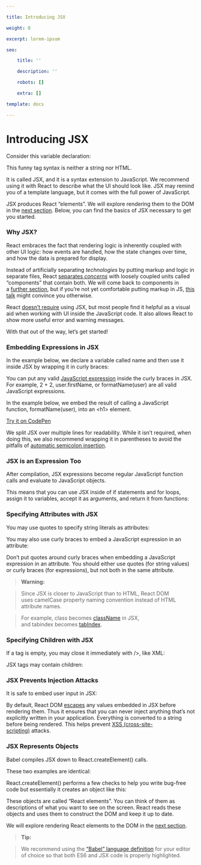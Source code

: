 ```yaml
---

title: Introducing JSX

weight: 0

excerpt: lorem-ipsum

seo:

    title: ''

    description: ''

    robots: []

    extra: []

template: docs

---
```




# Introducing JSX&#xA;&#xA;



Consider this variable declaration:



This funny tag syntax is neither a string nor HTML.



It is called JSX, and it is a syntax extension to JavaScript. We recommend using it with React to describe what the UI should look like. JSX may remind you of a template language, but it comes with the full power of JavaScript.



JSX produces React “elements”. We will explore rendering them to the DOM in the [next section](https://reactjs.org/docs/rendering-elements.html). Below, you can find the basics of JSX necessary to get you started.



### Why JSX?



React embraces the fact that rendering logic is inherently coupled with other UI logic: how events are handled, how the state changes over time, and how the data is prepared for display.



Instead of artificially separating *technologies* by putting markup and logic in separate files, React [separates *concerns*](https://en.wikipedia.org/wiki/Separation_of_concerns) with loosely coupled units called “components” that contain both. We will come back to components in a [further section](https://reactjs.org/docs/components-and-props.html), but if you’re not yet comfortable putting markup in JS, [this talk](https://www.youtube.com/watch?v=x7cQ3mrcKaY) might convince you otherwise.



React [doesn’t require](https://reactjs.org/docs/react-without-jsx.html) using JSX, but most people find it helpful as a visual aid when working with UI inside the JavaScript code. It also allows React to show more useful error and warning messages.



With that out of the way, let’s get started!



### Embedding Expressions in JSX



In the example below, we declare a variable called name and then use it inside JSX by wrapping it in curly braces:



You can put any valid [JavaScript expression](https://developer.mozilla.org/en-US/docs/Web/JavaScript/Guide/Expressions_and_Operators#Expressions) inside the curly braces in JSX. For example, 2 + 2, user.firstName, or formatName(user) are all valid JavaScript expressions.



In the example below, we embed the result of calling a JavaScript function, formatName(user), into an \<h1> element.



[Try it on CodePen](https://reactjs.org/redirect-to-codepen/introducing-jsx)



We split JSX over multiple lines for readability. While it isn’t required, when doing this, we also recommend wrapping it in parentheses to avoid the pitfalls of [automatic semicolon insertion](https://stackoverflow.com/q/2846283).



### JSX is an Expression Too



After compilation, JSX expressions become regular JavaScript function calls and evaluate to JavaScript objects.



This means that you can use JSX inside of if statements and for loops, assign it to variables, accept it as arguments, and return it from functions:



### Specifying Attributes with JSX



You may use quotes to specify string literals as attributes:



You may also use curly braces to embed a JavaScript expression in an attribute:



Don’t put quotes around curly braces when embedding a JavaScript expression in an attribute. You should either use quotes (for string values) or curly braces (for expressions), but not both in the same attribute.



> **Warning:**

>

> Since JSX is closer to JavaScript than to HTML, React DOM uses camelCase property naming convention instead of HTML attribute names.

>

> For example, class becomes [className](https://developer.mozilla.org/en-US/docs/Web/API/Element/className) in JSX, and tabindex becomes [tabIndex](https://developer.mozilla.org/en-US/docs/Web/API/HTMLElement/tabIndex).



### Specifying Children with JSX



If a tag is empty, you may close it immediately with />, like XML:



JSX tags may contain children:



### JSX Prevents Injection Attacks



It is safe to embed user input in JSX:



By default, React DOM [escapes](https://stackoverflow.com/questions/7381974/which-characters-need-to-be-escaped-on-html) any values embedded in JSX before rendering them. Thus it ensures that you can never inject anything that’s not explicitly written in your application. Everything is converted to a string before being rendered. This helps prevent [XSS (cross-site-scripting)](https://en.wikipedia.org/wiki/Cross-site_scripting) attacks.



### JSX Represents Objects



Babel compiles JSX down to React.createElement() calls.



These two examples are identical:



React.createElement() performs a few checks to help you write bug-free code but essentially it creates an object like this:



These objects are called “React elements”. You can think of them as descriptions of what you want to see on the screen. React reads these objects and uses them to construct the DOM and keep it up to date.



We will explore rendering React elements to the DOM in the [next section](https://reactjs.org/docs/rendering-elements.html).



> **Tip:**

>

> We recommend using the [“Babel” language definition](https://babeljs.io/docs/en/next/editors) for your editor of choice so that both ES6 and JSX code is properly highlighted.

